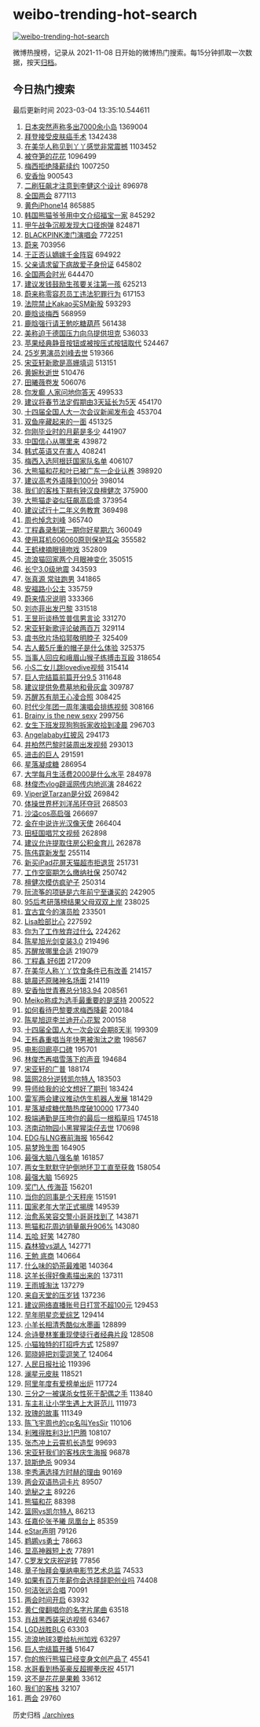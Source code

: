 # weibo-trending-hot-search

[![weibo-trending-hot-search](https://github.com/ameizi/weibo-trending-hot-search/actions/workflows/ci.yml/badge.svg)](https://github.com/ameizi/weibo-trending-hot-search/actions/workflows/ci.yml)

微博热搜榜，记录从 2021-11-08 日开始的微博热门搜索。每15分钟抓取一次数据，按天[归档](./archives)。

## 今日热门搜索

<!-- BEGIN --> 
最后更新时间 2023-03-04 13:35:10.544611 
1. [日本突然声称多出7000余小岛](https://s.weibo.com/weibo?q=%23%E6%97%A5%E6%9C%AC%E7%AA%81%E7%84%B6%E5%A3%B0%E7%A7%B0%E5%A4%9A%E5%87%BA7000%E4%BD%99%E5%B0%8F%E5%B2%9B%23&t=31&band_rank=41&Refer=top) 1369004
1. [拜登接受皮肤癌手术](https://s.weibo.com/weibo?q=%23%E6%8B%9C%E7%99%BB%E6%8E%A5%E5%8F%97%E7%9A%AE%E8%82%A4%E7%99%8C%E6%89%8B%E6%9C%AF%23&t=31&band_rank=32&Refer=top) 1342438
1. [在美华人称见到丫丫感觉非常震撼](https://s.weibo.com/weibo?q=%23%E5%9C%A8%E7%BE%8E%E5%8D%8E%E4%BA%BA%E7%A7%B0%E8%A7%81%E5%88%B0%E4%B8%AB%E4%B8%AB%E6%84%9F%E8%A7%89%E9%9D%9E%E5%B8%B8%E9%9C%87%E6%92%BC%23&t=31&band_rank=7&Refer=top) 1103452
1. [被夺笋的花花](https://s.weibo.com/weibo?q=%E8%A2%AB%E5%A4%BA%E7%AC%8B%E7%9A%84%E8%8A%B1%E8%8A%B1&t=31&band_rank=24&Refer=top) 1096499
1. [梅西拒绝降薪续约](https://s.weibo.com/weibo?q=%23%E6%A2%85%E8%A5%BF%E6%8B%92%E7%BB%9D%E9%99%8D%E8%96%AA%E7%BB%AD%E7%BA%A6%23&t=31&band_rank=2&Refer=top) 1007250
1. [安香怡](https://s.weibo.com/weibo?q=%E5%AE%89%E9%A6%99%E6%80%A1&t=31&band_rank=8&Refer=top) 900543
1. [二刷狂飙才注意到李健这个设计](https://s.weibo.com/weibo?q=%23%E4%BA%8C%E5%88%B7%E7%8B%82%E9%A3%99%E6%89%8D%E6%B3%A8%E6%84%8F%E5%88%B0%E6%9D%8E%E5%81%A5%E8%BF%99%E4%B8%AA%E8%AE%BE%E8%AE%A1%23&t=31&band_rank=1&Refer=top) 896978
1. [全国两会](https://s.weibo.com/weibo?q=%23%E5%85%A8%E5%9B%BD%E4%B8%A4%E4%BC%9A%23&t=31&band_rank=3&Refer=top) 877113
1. [黄色iPhone14](https://s.weibo.com/weibo?q=%23%E9%BB%84%E8%89%B2iPhone14%23&t=31&band_rank=4&Refer=top) 865885
1. [韩国熊猫爷爷用中文介绍福宝一家](https://s.weibo.com/weibo?q=%23%E9%9F%A9%E5%9B%BD%E7%86%8A%E7%8C%AB%E7%88%B7%E7%88%B7%E7%94%A8%E4%B8%AD%E6%96%87%E4%BB%8B%E7%BB%8D%E7%A6%8F%E5%AE%9D%E4%B8%80%E5%AE%B6%23&t=31&band_rank=5&Refer=top) 845292
1. [甲午战争沉舰发现大口径炮弹](https://s.weibo.com/weibo?q=%23%E7%94%B2%E5%8D%88%E6%88%98%E4%BA%89%E6%B2%89%E8%88%B0%E5%8F%91%E7%8E%B0%E5%A4%A7%E5%8F%A3%E5%BE%84%E7%82%AE%E5%BC%B9%23&t=31&band_rank=1&Refer=top) 824871
1. [BLACKPINK澳门演唱会](https://s.weibo.com/weibo?q=%23BLACKPINK%E6%BE%B3%E9%97%A8%E6%BC%94%E5%94%B1%E4%BC%9A%23&t=31&band_rank=4&Refer=top) 772251
1. [蔚来](https://s.weibo.com/weibo?q=%E8%94%9A%E6%9D%A5&t=31&band_rank=6&Refer=top) 703956
1. [于正否认嫡嫁千金阵容](https://s.weibo.com/weibo?q=%23%E4%BA%8E%E6%AD%A3%E5%90%A6%E8%AE%A4%E5%AB%A1%E5%AB%81%E5%8D%83%E9%87%91%E9%98%B5%E5%AE%B9%23&t=31&band_rank=8&Refer=top) 694922
1. [父亲请求留下病故爱子身份证](https://s.weibo.com/weibo?q=%23%E7%88%B6%E4%BA%B2%E8%AF%B7%E6%B1%82%E7%95%99%E4%B8%8B%E7%97%85%E6%95%85%E7%88%B1%E5%AD%90%E8%BA%AB%E4%BB%BD%E8%AF%81%23&t=31&band_rank=7&Refer=top) 645802
1. [全国两会时光](https://s.weibo.com/weibo?q=%23%E5%85%A8%E5%9B%BD%E4%B8%A4%E4%BC%9A%E6%97%B6%E5%85%89%23&t=31&band_rank=3&Refer=top) 644470
1. [建议发钱鼓励生孩要关注第一孩](https://s.weibo.com/weibo?q=%23%E5%BB%BA%E8%AE%AE%E5%8F%91%E9%92%B1%E9%BC%93%E5%8A%B1%E7%94%9F%E5%AD%A9%E8%A6%81%E5%85%B3%E6%B3%A8%E7%AC%AC%E4%B8%80%E5%AD%A9%23&t=31&band_rank=8&Refer=top) 625213
1. [蔚来称零容忍员工违法犯罪行为](https://s.weibo.com/weibo?q=%23%E8%94%9A%E6%9D%A5%E7%A7%B0%E9%9B%B6%E5%AE%B9%E5%BF%8D%E5%91%98%E5%B7%A5%E8%BF%9D%E6%B3%95%E7%8A%AF%E7%BD%AA%E8%A1%8C%E4%B8%BA%23&t=31&band_rank=35&Refer=top) 617153
1. [法院禁止Kakao买SM新股](https://s.weibo.com/weibo?q=%23%E6%B3%95%E9%99%A2%E7%A6%81%E6%AD%A2Kakao%E4%B9%B0SM%E6%96%B0%E8%82%A1%23&t=31&band_rank=5&Refer=top) 593293
1. [鹿晗谈梅西](https://s.weibo.com/weibo?q=%23%E9%B9%BF%E6%99%97%E8%B0%88%E6%A2%85%E8%A5%BF%23&t=31&band_rank=2&Refer=top) 568959
1. [鹿晗强行请王勉吃糖葫芦](https://s.weibo.com/weibo?q=%23%E9%B9%BF%E6%99%97%E5%BC%BA%E8%A1%8C%E8%AF%B7%E7%8E%8B%E5%8B%89%E5%90%83%E7%B3%96%E8%91%AB%E8%8A%A6%23&t=31&band_rank=10&Refer=top) 561438
1. [美称迫于德国压力向乌提供坦克](https://s.weibo.com/weibo?q=%23%E7%BE%8E%E7%A7%B0%E8%BF%AB%E4%BA%8E%E5%BE%B7%E5%9B%BD%E5%8E%8B%E5%8A%9B%E5%90%91%E4%B9%8C%E6%8F%90%E4%BE%9B%E5%9D%A6%E5%85%8B%23&t=31&band_rank=31&Refer=top) 536033
1. [苹果经典静音按钮或被按压式按钮取代](https://s.weibo.com/weibo?q=%23%E8%8B%B9%E6%9E%9C%E7%BB%8F%E5%85%B8%E9%9D%99%E9%9F%B3%E6%8C%89%E9%92%AE%E6%88%96%E8%A2%AB%E6%8C%89%E5%8E%8B%E5%BC%8F%E6%8C%89%E9%92%AE%E5%8F%96%E4%BB%A3%23&t=31&band_rank=14&Refer=top) 524467
1. [25岁男演员刘峰去世](https://s.weibo.com/weibo?q=%2325%E5%B2%81%E7%94%B7%E6%BC%94%E5%91%98%E5%88%98%E5%B3%B0%E5%8E%BB%E4%B8%96%23&t=31&band_rank=11&Refer=top) 519366
1. [宋亚轩新歌是高姗填词](https://s.weibo.com/weibo?q=%23%E5%AE%8B%E4%BA%9A%E8%BD%A9%E6%96%B0%E6%AD%8C%E6%98%AF%E9%AB%98%E5%A7%97%E5%A1%AB%E8%AF%8D%23&t=31&band_rank=7&Refer=top) 513151
1. [黄婉秋逝世](https://s.weibo.com/weibo?q=%23%E9%BB%84%E5%A9%89%E7%A7%8B%E9%80%9D%E4%B8%96%23&t=31&band_rank=4&Refer=top) 510476
1. [田曦薇卷发](https://s.weibo.com/weibo?q=%23%E7%94%B0%E6%9B%A6%E8%96%87%E5%8D%B7%E5%8F%91%23&t=31&band_rank=13&Refer=top) 506076
1. [你发癫 人家问地你答天](https://s.weibo.com/weibo?q=%E4%BD%A0%E5%8F%91%E7%99%AB%20%E4%BA%BA%E5%AE%B6%E9%97%AE%E5%9C%B0%E4%BD%A0%E7%AD%94%E5%A4%A9&t=31&band_rank=45&Refer=top) 499533
1. [建议将春节法定假期由3天延长为5天](https://s.weibo.com/weibo?q=%23%E5%BB%BA%E8%AE%AE%E5%B0%86%E6%98%A5%E8%8A%82%E6%B3%95%E5%AE%9A%E5%81%87%E6%9C%9F%E7%94%B13%E5%A4%A9%E5%BB%B6%E9%95%BF%E4%B8%BA5%E5%A4%A9%23&t=31&band_rank=12&Refer=top) 454170
1. [十四届全国人大一次会议新闻发布会](https://s.weibo.com/weibo?q=%23%E5%8D%81%E5%9B%9B%E5%B1%8A%E5%85%A8%E5%9B%BD%E4%BA%BA%E5%A4%A7%E4%B8%80%E6%AC%A1%E4%BC%9A%E8%AE%AE%E6%96%B0%E9%97%BB%E5%8F%91%E5%B8%83%E4%BC%9A%23&t=31&band_rank=20&Refer=top) 453704
1. [双鱼座藏起来的一面](https://s.weibo.com/weibo?q=%E5%8F%8C%E9%B1%BC%E5%BA%A7%E8%97%8F%E8%B5%B7%E6%9D%A5%E7%9A%84%E4%B8%80%E9%9D%A2&t=31&band_rank=9&Refer=top) 451325
1. [你刚毕业时的月薪是多少](https://s.weibo.com/weibo?q=%23%E4%BD%A0%E5%88%9A%E6%AF%95%E4%B8%9A%E6%97%B6%E7%9A%84%E6%9C%88%E8%96%AA%E6%98%AF%E5%A4%9A%E5%B0%91%23&t=31&band_rank=4&Refer=top) 441907
1. [中国信心从哪里来](https://s.weibo.com/weibo?q=%23%E4%B8%AD%E5%9B%BD%E4%BF%A1%E5%BF%83%E4%BB%8E%E5%93%AA%E9%87%8C%E6%9D%A5%23&t=31&band_rank=3&Refer=top) 439872
1. [韩式英语又在害人](https://s.weibo.com/weibo?q=%23%E9%9F%A9%E5%BC%8F%E8%8B%B1%E8%AF%AD%E5%8F%88%E5%9C%A8%E5%AE%B3%E4%BA%BA%23&t=31&band_rank=5&Refer=top) 408241
1. [梅西入选阿根廷国家队名单](https://s.weibo.com/weibo?q=%23%E6%A2%85%E8%A5%BF%E5%85%A5%E9%80%89%E9%98%BF%E6%A0%B9%E5%BB%B7%E5%9B%BD%E5%AE%B6%E9%98%9F%E5%90%8D%E5%8D%95%23&t=31&band_rank=6&Refer=top) 406107
1. [大熊猫和花和叶已被广东一企业认养](https://s.weibo.com/weibo?q=%23%E5%A4%A7%E7%86%8A%E7%8C%AB%E5%92%8C%E8%8A%B1%E5%92%8C%E5%8F%B6%E5%B7%B2%E8%A2%AB%E5%B9%BF%E4%B8%9C%E4%B8%80%E4%BC%81%E4%B8%9A%E8%AE%A4%E5%85%BB%23&t=31&band_rank=7&Refer=top) 398920
1. [建议高考外语降到100分](https://s.weibo.com/weibo?q=%23%E5%BB%BA%E8%AE%AE%E9%AB%98%E8%80%83%E5%A4%96%E8%AF%AD%E9%99%8D%E5%88%B0100%E5%88%86%23&t=31&band_rank=33&Refer=top) 398014
1. [我们的客栈下期有钟汉良檀健次](https://s.weibo.com/weibo?q=%23%E6%88%91%E4%BB%AC%E7%9A%84%E5%AE%A2%E6%A0%88%E4%B8%8B%E6%9C%9F%E6%9C%89%E9%92%9F%E6%B1%89%E8%89%AF%E6%AA%80%E5%81%A5%E6%AC%A1%23&t=31&band_rank=8&Refer=top) 375900
1. [大熊猫走姿似狂飙高启盛](https://s.weibo.com/weibo?q=%23%E5%A4%A7%E7%86%8A%E7%8C%AB%E8%B5%B0%E5%A7%BF%E4%BC%BC%E7%8B%82%E9%A3%99%E9%AB%98%E5%90%AF%E7%9B%9B%23&t=31&band_rank=33&Refer=top) 373954
1. [建议试行十二年义务教育](https://s.weibo.com/weibo?q=%23%E5%BB%BA%E8%AE%AE%E8%AF%95%E8%A1%8C%E5%8D%81%E4%BA%8C%E5%B9%B4%E4%B9%89%E5%8A%A1%E6%95%99%E8%82%B2%23&t=31&band_rank=18&Refer=top) 369498
1. [周也悼念刘峰](https://s.weibo.com/weibo?q=%23%E5%91%A8%E4%B9%9F%E6%82%BC%E5%BF%B5%E5%88%98%E5%B3%B0%23&t=31&band_rank=32&Refer=top) 365740
1. [丁程鑫录制第一期你好星期六](https://s.weibo.com/weibo?q=%23%E4%B8%81%E7%A8%8B%E9%91%AB%E5%BD%95%E5%88%B6%E7%AC%AC%E4%B8%80%E6%9C%9F%E4%BD%A0%E5%A5%BD%E6%98%9F%E6%9C%9F%E5%85%AD%23&t=31&band_rank=15&Refer=top) 360049
1. [使用耳机606060原则保护耳朵](https://s.weibo.com/weibo?q=%23%E4%BD%BF%E7%94%A8%E8%80%B3%E6%9C%BA606060%E5%8E%9F%E5%88%99%E4%BF%9D%E6%8A%A4%E8%80%B3%E6%9C%B5%23&t=31&band_rank=9&Refer=top) 355582
1. [王鹤棣摘眼镜吻戏](https://s.weibo.com/weibo?q=%23%E7%8E%8B%E9%B9%A4%E6%A3%A3%E6%91%98%E7%9C%BC%E9%95%9C%E5%90%BB%E6%88%8F%23&t=31&band_rank=19&Refer=top) 352809
1. [流浪猫回家两个月眼神变化](https://s.weibo.com/weibo?q=%23%E6%B5%81%E6%B5%AA%E7%8C%AB%E5%9B%9E%E5%AE%B6%E4%B8%A4%E4%B8%AA%E6%9C%88%E7%9C%BC%E7%A5%9E%E5%8F%98%E5%8C%96%23&t=31&band_rank=47&Refer=top) 350515
1. [长宁3.0级地震](https://s.weibo.com/weibo?q=%E9%95%BF%E5%AE%813.0%E7%BA%A7%E5%9C%B0%E9%9C%87&t=31&band_rank=6&Refer=top) 343593
1. [张真源 常驻跑男](https://s.weibo.com/weibo?q=%E5%BC%A0%E7%9C%9F%E6%BA%90%20%E5%B8%B8%E9%A9%BB%E8%B7%91%E7%94%B7&t=31&band_rank=7&Refer=top) 341865
1. [安福路小公主](https://s.weibo.com/weibo?q=%E5%AE%89%E7%A6%8F%E8%B7%AF%E5%B0%8F%E5%85%AC%E4%B8%BB&t=31&band_rank=34&Refer=top) 335759
1. [蔚来情况说明](https://s.weibo.com/weibo?q=%E8%94%9A%E6%9D%A5%E6%83%85%E5%86%B5%E8%AF%B4%E6%98%8E&t=31&band_rank=25&Refer=top) 333366
1. [刘亦菲出发巴黎](https://s.weibo.com/weibo?q=%23%E5%88%98%E4%BA%A6%E8%8F%B2%E5%87%BA%E5%8F%91%E5%B7%B4%E9%BB%8E%23&t=31&band_rank=21&Refer=top) 331518
1. [王昱珩谈杨笠普信男言论](https://s.weibo.com/weibo?q=%23%E7%8E%8B%E6%98%B1%E7%8F%A9%E8%B0%88%E6%9D%A8%E7%AC%A0%E6%99%AE%E4%BF%A1%E7%94%B7%E8%A8%80%E8%AE%BA%23&t=31&band_rank=21&Refer=top) 331270
1. [宋亚轩新歌评论破两百万](https://s.weibo.com/weibo?q=%23%E5%AE%8B%E4%BA%9A%E8%BD%A9%E6%96%B0%E6%AD%8C%E8%AF%84%E8%AE%BA%E7%A0%B4%E4%B8%A4%E7%99%BE%E4%B8%87%23&t=31&band_rank=17&Refer=top) 329114
1. [虞书欣片场掐郭敬明脖子](https://s.weibo.com/weibo?q=%23%E8%99%9E%E4%B9%A6%E6%AC%A3%E7%89%87%E5%9C%BA%E6%8E%90%E9%83%AD%E6%95%AC%E6%98%8E%E8%84%96%E5%AD%90%23&t=31&band_rank=23&Refer=top) 325409
1. [古人戴5斤重的帽子是什么体验](https://s.weibo.com/weibo?q=%23%E5%8F%A4%E4%BA%BA%E6%88%B45%E6%96%A4%E9%87%8D%E7%9A%84%E5%B8%BD%E5%AD%90%E6%98%AF%E4%BB%80%E4%B9%88%E4%BD%93%E9%AA%8C%23&t=31&band_rank=22&Refer=top) 325375
1. [当事人回应和峨眉山猴子练搏击互殴](https://s.weibo.com/weibo?q=%23%E5%BD%93%E4%BA%8B%E4%BA%BA%E5%9B%9E%E5%BA%94%E5%92%8C%E5%B3%A8%E7%9C%89%E5%B1%B1%E7%8C%B4%E5%AD%90%E7%BB%83%E6%90%8F%E5%87%BB%E4%BA%92%E6%AE%B4%23&t=31&band_rank=43&Refer=top) 318654
1. [小S二女儿跳lovedive视频](https://s.weibo.com/weibo?q=%23%E5%B0%8FS%E4%BA%8C%E5%A5%B3%E5%84%BF%E8%B7%B3lovedive%E8%A7%86%E9%A2%91%23&t=31&band_rank=31&Refer=top) 315414
1. [巨人完结篇前篇开分9.5](https://s.weibo.com/weibo?q=%23%E5%B7%A8%E4%BA%BA%E5%AE%8C%E7%BB%93%E7%AF%87%E5%89%8D%E7%AF%87%E5%BC%80%E5%88%869.5%23&t=31&band_rank=27&Refer=top) 311648
1. [建议提供免费墓地和骨灰盒](https://s.weibo.com/weibo?q=%23%E5%BB%BA%E8%AE%AE%E6%8F%90%E4%BE%9B%E5%85%8D%E8%B4%B9%E5%A2%93%E5%9C%B0%E5%92%8C%E9%AA%A8%E7%81%B0%E7%9B%92%23&t=31&band_rank=10&Refer=top) 309787
1. [苏醒苏有朋王心凌合照](https://s.weibo.com/weibo?q=%23%E8%8B%8F%E9%86%92%E8%8B%8F%E6%9C%89%E6%9C%8B%E7%8E%8B%E5%BF%83%E5%87%8C%E5%90%88%E7%85%A7%23&t=31&band_rank=11&Refer=top) 308425
1. [时代少年团一周年演唱会排练视频](https://s.weibo.com/weibo?q=%23%E6%97%B6%E4%BB%A3%E5%B0%91%E5%B9%B4%E5%9B%A2%E4%B8%80%E5%91%A8%E5%B9%B4%E6%BC%94%E5%94%B1%E4%BC%9A%E6%8E%92%E7%BB%83%E8%A7%86%E9%A2%91%23&t=31&band_rank=20&Refer=top) 308166
1. [Brainy is the new sexy](https://s.weibo.com/weibo?q=Brainy%20is%20the%20new%20sexy&t=31&band_rank=16&Refer=top) 299756
1. [女生下班发现狗狗拆家收拾到凌晨](https://s.weibo.com/weibo?q=%23%E5%A5%B3%E7%94%9F%E4%B8%8B%E7%8F%AD%E5%8F%91%E7%8E%B0%E7%8B%97%E7%8B%97%E6%8B%86%E5%AE%B6%E6%94%B6%E6%8B%BE%E5%88%B0%E5%87%8C%E6%99%A8%23&t=31&band_rank=23&Refer=top) 296703
1. [Angelababy红披风](https://s.weibo.com/weibo?q=%23Angelababy%E7%BA%A2%E6%8A%AB%E9%A3%8E%23&t=31&band_rank=24&Refer=top) 294173
1. [井柏然巴黎时装周出发视频](https://s.weibo.com/weibo?q=%23%E4%BA%95%E6%9F%8F%E7%84%B6%E5%B7%B4%E9%BB%8E%E6%97%B6%E8%A3%85%E5%91%A8%E5%87%BA%E5%8F%91%E8%A7%86%E9%A2%91%23&t=31&band_rank=23&Refer=top) 293013
1. [进击的巨人](https://s.weibo.com/weibo?q=%E8%BF%9B%E5%87%BB%E7%9A%84%E5%B7%A8%E4%BA%BA&t=31&band_rank=24&Refer=top) 291591
1. [星落凝成糖](https://s.weibo.com/weibo?q=%E6%98%9F%E8%90%BD%E5%87%9D%E6%88%90%E7%B3%96&t=31&band_rank=16&Refer=top) 286954
1. [大学每月生活费2000是什么水平](https://s.weibo.com/weibo?q=%23%E5%A4%A7%E5%AD%A6%E6%AF%8F%E6%9C%88%E7%94%9F%E6%B4%BB%E8%B4%B92000%E6%98%AF%E4%BB%80%E4%B9%88%E6%B0%B4%E5%B9%B3%23&t=31&band_rank=14&Refer=top) 284978
1. [林俊杰vlog辟谣网传内地巡演](https://s.weibo.com/weibo?q=%23%E6%9E%97%E4%BF%8A%E6%9D%B0vlog%E8%BE%9F%E8%B0%A3%E7%BD%91%E4%BC%A0%E5%86%85%E5%9C%B0%E5%B7%A1%E6%BC%94%23&t=31&band_rank=13&Refer=top) 284622
1. [Viper说Tarzan是分奴](https://s.weibo.com/weibo?q=%23Viper%E8%AF%B4Tarzan%E6%98%AF%E5%88%86%E5%A5%B4%23&t=31&band_rank=31&Refer=top) 269842
1. [体操世界杯刘洋吊环夺冠](https://s.weibo.com/weibo?q=%23%E4%BD%93%E6%93%8D%E4%B8%96%E7%95%8C%E6%9D%AF%E5%88%98%E6%B4%8B%E5%90%8A%E7%8E%AF%E5%A4%BA%E5%86%A0%23&t=31&band_rank=15&Refer=top) 268503
1. [沙溢cos高启强](https://s.weibo.com/weibo?q=%23%E6%B2%99%E6%BA%A2cos%E9%AB%98%E5%90%AF%E5%BC%BA%23&t=31&band_rank=13&Refer=top) 266697
1. [金在中说许光汉像天使](https://s.weibo.com/weibo?q=%23%E9%87%91%E5%9C%A8%E4%B8%AD%E8%AF%B4%E8%AE%B8%E5%85%89%E6%B1%89%E5%83%8F%E5%A4%A9%E4%BD%BF%23&t=31&band_rank=45&Refer=top) 266404
1. [田柾国唱咒文视频](https://s.weibo.com/weibo?q=%23%E7%94%B0%E6%9F%BE%E5%9B%BD%E5%94%B1%E5%92%92%E6%96%87%E8%A7%86%E9%A2%91%23&t=31&band_rank=24&Refer=top) 262898
1. [建议允许提取住房公积金育儿](https://s.weibo.com/weibo?q=%23%E5%BB%BA%E8%AE%AE%E5%85%81%E8%AE%B8%E6%8F%90%E5%8F%96%E4%BD%8F%E6%88%BF%E5%85%AC%E7%A7%AF%E9%87%91%E8%82%B2%E5%84%BF%23&t=31&band_rank=49&Refer=top) 262878
1. [陈伟霆新发型](https://s.weibo.com/weibo?q=%23%E9%99%88%E4%BC%9F%E9%9C%86%E6%96%B0%E5%8F%91%E5%9E%8B%23&t=31&band_rank=28&Refer=top) 255114
1. [新买iPad花屏天猫超市拒退货](https://s.weibo.com/weibo?q=%23%E6%96%B0%E4%B9%B0iPad%E8%8A%B1%E5%B1%8F%E5%A4%A9%E7%8C%AB%E8%B6%85%E5%B8%82%E6%8B%92%E9%80%80%E8%B4%A7%23&t=31&band_rank=33&Refer=top) 251731
1. [工作空窗期怎么缴纳社保](https://s.weibo.com/weibo?q=%23%E5%B7%A5%E4%BD%9C%E7%A9%BA%E7%AA%97%E6%9C%9F%E6%80%8E%E4%B9%88%E7%BC%B4%E7%BA%B3%E7%A4%BE%E4%BF%9D%23&t=31&band_rank=38&Refer=top) 250742
1. [檀健次模仿疯驴子](https://s.weibo.com/weibo?q=%23%E6%AA%80%E5%81%A5%E6%AC%A1%E6%A8%A1%E4%BB%BF%E7%96%AF%E9%A9%B4%E5%AD%90%23&t=31&band_rank=28&Refer=top) 250314
1. [阮流筝的项链是六年前宁至谦买的](https://s.weibo.com/weibo?q=%23%E9%98%AE%E6%B5%81%E7%AD%9D%E7%9A%84%E9%A1%B9%E9%93%BE%E6%98%AF%E5%85%AD%E5%B9%B4%E5%89%8D%E5%AE%81%E8%87%B3%E8%B0%A6%E4%B9%B0%E7%9A%84%23&t=31&band_rank=43&Refer=top) 242905
1. [95后考研落榜结果父母双双上岸](https://s.weibo.com/weibo?q=%2395%E5%90%8E%E8%80%83%E7%A0%94%E8%90%BD%E6%A6%9C%E7%BB%93%E6%9E%9C%E7%88%B6%E6%AF%8D%E5%8F%8C%E5%8F%8C%E4%B8%8A%E5%B2%B8%23&t=31&band_rank=15&Refer=top) 238025
1. [宜古宜今的演员脸](https://s.weibo.com/weibo?q=%23%E5%AE%9C%E5%8F%A4%E5%AE%9C%E4%BB%8A%E7%9A%84%E6%BC%94%E5%91%98%E8%84%B8%23&t=31&band_rank=14&Refer=top) 233501
1. [Lisa脸部比心](https://s.weibo.com/weibo?q=%23Lisa%E8%84%B8%E9%83%A8%E6%AF%94%E5%BF%83%23&t=31&band_rank=16&Refer=top) 227592
1. [你为了工作放弃过什么](https://s.weibo.com/weibo?q=%23%E4%BD%A0%E4%B8%BA%E4%BA%86%E5%B7%A5%E4%BD%9C%E6%94%BE%E5%BC%83%E8%BF%87%E4%BB%80%E4%B9%88%23&t=31&band_rank=20&Refer=top) 224262
1. [陈星旭光剑变装3.0](https://s.weibo.com/weibo?q=%23%E9%99%88%E6%98%9F%E6%97%AD%E5%85%89%E5%89%91%E5%8F%98%E8%A3%853.0%23&t=31&band_rank=28&Refer=top) 219496
1. [苏醒放哪里合适](https://s.weibo.com/weibo?q=%23%E8%8B%8F%E9%86%92%E6%94%BE%E5%93%AA%E9%87%8C%E5%90%88%E9%80%82%23&t=31&band_rank=23&Refer=top) 219079
1. [丁程鑫 好6团](https://s.weibo.com/weibo?q=%E4%B8%81%E7%A8%8B%E9%91%AB%20%E5%A5%BD6%E5%9B%A2&t=31&band_rank=23&Refer=top) 217209
1. [在美华人称丫丫饮食条件已有改善](https://s.weibo.com/weibo?q=%23%E5%9C%A8%E7%BE%8E%E5%8D%8E%E4%BA%BA%E7%A7%B0%E4%B8%AB%E4%B8%AB%E9%A5%AE%E9%A3%9F%E6%9D%A1%E4%BB%B6%E5%B7%B2%E6%9C%89%E6%94%B9%E5%96%84%23&t=31&band_rank=17&Refer=top) 214157
1. [姚晨还原赌神名场面](https://s.weibo.com/weibo?q=%23%E5%A7%9A%E6%99%A8%E8%BF%98%E5%8E%9F%E8%B5%8C%E7%A5%9E%E5%90%8D%E5%9C%BA%E9%9D%A2%23&t=31&band_rank=28&Refer=top) 214119
1. [安香怡世青赛总分183.94](https://s.weibo.com/weibo?q=%23%E5%AE%89%E9%A6%99%E6%80%A1%E4%B8%96%E9%9D%92%E8%B5%9B%E6%80%BB%E5%88%86183.94%23&t=31&band_rank=36&Refer=top) 208561
1. [Meiko称成为选手最重要的是坚持](https://s.weibo.com/weibo?q=%23Meiko%E7%A7%B0%E6%88%90%E4%B8%BA%E9%80%89%E6%89%8B%E6%9C%80%E9%87%8D%E8%A6%81%E7%9A%84%E6%98%AF%E5%9D%9A%E6%8C%81%23&t=31&band_rank=34&Refer=top) 200522
1. [如何看待巴黎要求梅西降薪](https://s.weibo.com/weibo?q=%23%E5%A6%82%E4%BD%95%E7%9C%8B%E5%BE%85%E5%B7%B4%E9%BB%8E%E8%A6%81%E6%B1%82%E6%A2%85%E8%A5%BF%E9%99%8D%E8%96%AA%23&t=31&band_rank=40&Refer=top) 200184
1. [陈星旭逗李兰迪开心花絮](https://s.weibo.com/weibo?q=%23%E9%99%88%E6%98%9F%E6%97%AD%E9%80%97%E6%9D%8E%E5%85%B0%E8%BF%AA%E5%BC%80%E5%BF%83%E8%8A%B1%E7%B5%AE%23&t=31&band_rank=35&Refer=top) 200158
1. [十四届全国人大一次会议会期8天半](https://s.weibo.com/weibo?q=%23%E5%8D%81%E5%9B%9B%E5%B1%8A%E5%85%A8%E5%9B%BD%E4%BA%BA%E5%A4%A7%E4%B8%80%E6%AC%A1%E4%BC%9A%E8%AE%AE%E4%BC%9A%E6%9C%9F8%E5%A4%A9%E5%8D%8A%23&t=31&band_rank=36&Refer=top) 199309
1. [王栎鑫重唱当年快男被淘汰之歌](https://s.weibo.com/weibo?q=%23%E7%8E%8B%E6%A0%8E%E9%91%AB%E9%87%8D%E5%94%B1%E5%BD%93%E5%B9%B4%E5%BF%AB%E7%94%B7%E8%A2%AB%E6%B7%98%E6%B1%B0%E4%B9%8B%E6%AD%8C%23&t=31&band_rank=18&Refer=top) 198567
1. [电影回廊亭口碑](https://s.weibo.com/weibo?q=%23%E7%94%B5%E5%BD%B1%E5%9B%9E%E5%BB%8A%E4%BA%AD%E5%8F%A3%E7%A2%91%23&t=31&band_rank=26&Refer=top) 195701
1. [林俊杰再唱雪落下的声音](https://s.weibo.com/weibo?q=%23%E6%9E%97%E4%BF%8A%E6%9D%B0%E5%86%8D%E5%94%B1%E9%9B%AA%E8%90%BD%E4%B8%8B%E7%9A%84%E5%A3%B0%E9%9F%B3%23&t=31&band_rank=19&Refer=top) 194684
1. [宋亚轩的广普](https://s.weibo.com/weibo?q=%23%E5%AE%8B%E4%BA%9A%E8%BD%A9%E7%9A%84%E5%B9%BF%E6%99%AE%23&t=31&band_rank=16&Refer=top) 188174
1. [篮网28分逆转凯尔特人](https://s.weibo.com/weibo?q=%23%E7%AF%AE%E7%BD%9128%E5%88%86%E9%80%86%E8%BD%AC%E5%87%AF%E5%B0%94%E7%89%B9%E4%BA%BA%23&t=31&band_rank=42&Refer=top) 183503
1. [导师给我的论文想好了期刊](https://s.weibo.com/weibo?q=%23%E5%AF%BC%E5%B8%88%E7%BB%99%E6%88%91%E7%9A%84%E8%AE%BA%E6%96%87%E6%83%B3%E5%A5%BD%E4%BA%86%E6%9C%9F%E5%88%8A%23&t=31&band_rank=21&Refer=top) 183424
1. [雷军两会建议推动仿生机器人发展](https://s.weibo.com/weibo?q=%23%E9%9B%B7%E5%86%9B%E4%B8%A4%E4%BC%9A%E5%BB%BA%E8%AE%AE%E6%8E%A8%E5%8A%A8%E4%BB%BF%E7%94%9F%E6%9C%BA%E5%99%A8%E4%BA%BA%E5%8F%91%E5%B1%95%23&t=31&band_rank=37&Refer=top) 181429
1. [星落凝成糖优酷热度破10000](https://s.weibo.com/weibo?q=%23%E6%98%9F%E8%90%BD%E5%87%9D%E6%88%90%E7%B3%96%E4%BC%98%E9%85%B7%E7%83%AD%E5%BA%A6%E7%A0%B410000%23&t=31&band_rank=26&Refer=top) 177340
1. [极端通勤是压垮你的最后一根稻草吗](https://s.weibo.com/weibo?q=%23%E6%9E%81%E7%AB%AF%E9%80%9A%E5%8B%A4%E6%98%AF%E5%8E%8B%E5%9E%AE%E4%BD%A0%E7%9A%84%E6%9C%80%E5%90%8E%E4%B8%80%E6%A0%B9%E7%A8%BB%E8%8D%89%E5%90%97%23&t=31&band_rank=27&Refer=top) 174518
1. [济南动物园小黑猩猩柒仔去世](https://s.weibo.com/weibo?q=%23%E6%B5%8E%E5%8D%97%E5%8A%A8%E7%89%A9%E5%9B%AD%E5%B0%8F%E9%BB%91%E7%8C%A9%E7%8C%A9%E6%9F%92%E4%BB%94%E5%8E%BB%E4%B8%96%23&t=31&band_rank=33&Refer=top) 170698
1. [EDG与LNG赛前海报](https://s.weibo.com/weibo?q=%23EDG%E4%B8%8ELNG%E8%B5%9B%E5%89%8D%E6%B5%B7%E6%8A%A5%23&t=31&band_rank=22&Refer=top) 165642
1. [易梦玲生图](https://s.weibo.com/weibo?q=%23%E6%98%93%E6%A2%A6%E7%8E%B2%E7%94%9F%E5%9B%BE%23&t=31&band_rank=33&Refer=top) 164905
1. [最强大脑八强名单](https://s.weibo.com/weibo?q=%23%E6%9C%80%E5%BC%BA%E5%A4%A7%E8%84%91%E5%85%AB%E5%BC%BA%E5%90%8D%E5%8D%95%23&t=31&band_rank=30&Refer=top) 161857
1. [两女生默默守护倒地环卫工直至获救](https://s.weibo.com/weibo?q=%23%E4%B8%A4%E5%A5%B3%E7%94%9F%E9%BB%98%E9%BB%98%E5%AE%88%E6%8A%A4%E5%80%92%E5%9C%B0%E7%8E%AF%E5%8D%AB%E5%B7%A5%E7%9B%B4%E8%87%B3%E8%8E%B7%E6%95%91%23&t=31&band_rank=37&Refer=top) 158054
1. [最强大脑](https://s.weibo.com/weibo?q=%E6%9C%80%E5%BC%BA%E5%A4%A7%E8%84%91&t=31&band_rank=23&Refer=top) 156925
1. [奖门人 传海苔](https://s.weibo.com/weibo?q=%E5%A5%96%E9%97%A8%E4%BA%BA%20%E4%BC%A0%E6%B5%B7%E8%8B%94&t=31&band_rank=29&Refer=top) 156201
1. [当你的同事是个天秤座](https://s.weibo.com/weibo?q=%23%E5%BD%93%E4%BD%A0%E7%9A%84%E5%90%8C%E4%BA%8B%E6%98%AF%E4%B8%AA%E5%A4%A9%E7%A7%A4%E5%BA%A7%23&t=31&band_rank=24&Refer=top) 151591
1. [国家老年大学正式揭牌](https://s.weibo.com/weibo?q=%23%E5%9B%BD%E5%AE%B6%E8%80%81%E5%B9%B4%E5%A4%A7%E5%AD%A6%E6%AD%A3%E5%BC%8F%E6%8F%AD%E7%89%8C%23&t=31&band_rank=30&Refer=top) 149539
1. [治愈系笑容交警小哥哥找到了](https://s.weibo.com/weibo?q=%23%E6%B2%BB%E6%84%88%E7%B3%BB%E7%AC%91%E5%AE%B9%E4%BA%A4%E8%AD%A6%E5%B0%8F%E5%93%A5%E5%93%A5%E6%89%BE%E5%88%B0%E4%BA%86%23&t=31&band_rank=32&Refer=top) 143871
1. [熊猫和花周边销量飙升906%](https://s.weibo.com/weibo?q=%23%E7%86%8A%E7%8C%AB%E5%92%8C%E8%8A%B1%E5%91%A8%E8%BE%B9%E9%94%80%E9%87%8F%E9%A3%99%E5%8D%87906%25%23&t=31&band_rank=25&Refer=top) 143080
1. [五哈 好笑](https://s.weibo.com/weibo?q=%E4%BA%94%E5%93%88%20%E5%A5%BD%E7%AC%91&t=31&band_rank=20&Refer=top) 142780
1. [森林狼vs湖人](https://s.weibo.com/weibo?q=%23%E6%A3%AE%E6%9E%97%E7%8B%BCvs%E6%B9%96%E4%BA%BA%23&t=31&band_rank=46&Refer=top) 142771
1. [王勉 底商](https://s.weibo.com/weibo?q=%E7%8E%8B%E5%8B%89%20%E5%BA%95%E5%95%86&t=31&band_rank=47&Refer=top) 140664
1. [什么味的奶茶最难喝](https://s.weibo.com/weibo?q=%23%E4%BB%80%E4%B9%88%E5%91%B3%E7%9A%84%E5%A5%B6%E8%8C%B6%E6%9C%80%E9%9A%BE%E5%96%9D%23&t=31&band_rank=31&Refer=top) 140364
1. [这羊长得好像素描出来的](https://s.weibo.com/weibo?q=%23%E8%BF%99%E7%BE%8A%E9%95%BF%E5%BE%97%E5%A5%BD%E5%83%8F%E7%B4%A0%E6%8F%8F%E5%87%BA%E6%9D%A5%E7%9A%84%23&t=31&band_rank=43&Refer=top) 137311
1. [王雨城淘汰](https://s.weibo.com/weibo?q=%23%E7%8E%8B%E9%9B%A8%E5%9F%8E%E6%B7%98%E6%B1%B0%23&t=31&band_rank=34&Refer=top) 137279
1. [来自天堂的压岁钱](https://s.weibo.com/weibo?q=%23%E6%9D%A5%E8%87%AA%E5%A4%A9%E5%A0%82%E7%9A%84%E5%8E%8B%E5%B2%81%E9%92%B1%23&t=31&band_rank=40&Refer=top) 137236
1. [建议网络直播账号日打赏不超100元](https://s.weibo.com/weibo?q=%23%E5%BB%BA%E8%AE%AE%E7%BD%91%E7%BB%9C%E7%9B%B4%E6%92%AD%E8%B4%A6%E5%8F%B7%E6%97%A5%E6%89%93%E8%B5%8F%E4%B8%8D%E8%B6%85100%E5%85%83%23&t=31&band_rank=26&Refer=top) 129453
1. [早年明星恋爱综艺](https://s.weibo.com/weibo?q=%23%E6%97%A9%E5%B9%B4%E6%98%8E%E6%98%9F%E6%81%8B%E7%88%B1%E7%BB%BC%E8%89%BA%23&t=31&band_rank=27&Refer=top) 129414
1. [小羊长相清秀酷似水墨画](https://s.weibo.com/weibo?q=%23%E5%B0%8F%E7%BE%8A%E9%95%BF%E7%9B%B8%E6%B8%85%E7%A7%80%E9%85%B7%E4%BC%BC%E6%B0%B4%E5%A2%A8%E7%94%BB%23&t=31&band_rank=48&Refer=top) 128899
1. [佘诗曼林峯重现使徒行者经典片段](https://s.weibo.com/weibo?q=%23%E4%BD%98%E8%AF%97%E6%9B%BC%E6%9E%97%E5%B3%AF%E9%87%8D%E7%8E%B0%E4%BD%BF%E5%BE%92%E8%A1%8C%E8%80%85%E7%BB%8F%E5%85%B8%E7%89%87%E6%AE%B5%23&t=31&band_rank=28&Refer=top) 128508
1. [小猫独特的打招呼方式](https://s.weibo.com/weibo?q=%23%E5%B0%8F%E7%8C%AB%E7%8B%AC%E7%89%B9%E7%9A%84%E6%89%93%E6%8B%9B%E5%91%BC%E6%96%B9%E5%BC%8F%23&t=31&band_rank=29&Refer=top) 125897
1. [郭晓婷把刘雯逗笑了](https://s.weibo.com/weibo?q=%23%E9%83%AD%E6%99%93%E5%A9%B7%E6%8A%8A%E5%88%98%E9%9B%AF%E9%80%97%E7%AC%91%E4%BA%86%23&t=31&band_rank=30&Refer=top) 124064
1. [人民日报社论](https://s.weibo.com/weibo?q=%23%E4%BA%BA%E6%B0%91%E6%97%A5%E6%8A%A5%E7%A4%BE%E8%AE%BA%23&t=31&band_rank=44&Refer=top) 119396
1. [澜星元皮肤](https://s.weibo.com/weibo?q=%23%E6%BE%9C%E6%98%9F%E5%85%83%E7%9A%AE%E8%82%A4%23&t=31&band_rank=40&Refer=top) 118521
1. [阿里年度有爱榜单出炉](https://s.weibo.com/weibo?q=%23%E9%98%BF%E9%87%8C%E5%B9%B4%E5%BA%A6%E6%9C%89%E7%88%B1%E6%A6%9C%E5%8D%95%E5%87%BA%E7%82%89%23&t=31&band_rank=40&Refer=top) 117724
1. [三分之一被谋杀女性死于配偶之手](https://s.weibo.com/weibo?q=%23%E4%B8%89%E5%88%86%E4%B9%8B%E4%B8%80%E8%A2%AB%E8%B0%8B%E6%9D%80%E5%A5%B3%E6%80%A7%E6%AD%BB%E4%BA%8E%E9%85%8D%E5%81%B6%E4%B9%8B%E6%89%8B%23&t=31&band_rank=46&Refer=top) 113840
1. [车主礼让小学生遇上大哥范儿](https://s.weibo.com/weibo?q=%23%E8%BD%A6%E4%B8%BB%E7%A4%BC%E8%AE%A9%E5%B0%8F%E5%AD%A6%E7%94%9F%E9%81%87%E4%B8%8A%E5%A4%A7%E5%93%A5%E8%8C%83%E5%84%BF%23&t=31&band_rank=43&Refer=top) 111973
1. [玫瑰的故事](https://s.weibo.com/weibo?q=%E7%8E%AB%E7%91%B0%E7%9A%84%E6%95%85%E4%BA%8B&t=31&band_rank=32&Refer=top) 111349
1. [陈飞宇周也的cp名叫YesSir](https://s.weibo.com/weibo?q=%23%E9%99%88%E9%A3%9E%E5%AE%87%E5%91%A8%E4%B9%9F%E7%9A%84cp%E5%90%8D%E5%8F%ABYesSir%23&t=31&band_rank=33&Refer=top) 110106
1. [利雅得胜利3比1巴腾](https://s.weibo.com/weibo?q=%23%E5%88%A9%E9%9B%85%E5%BE%97%E8%83%9C%E5%88%A93%E6%AF%941%E5%B7%B4%E8%85%BE%23&t=31&band_rank=43&Refer=top) 108107
1. [张杰冲上云霄机长造型](https://s.weibo.com/weibo?q=%23%E5%BC%A0%E6%9D%B0%E5%86%B2%E4%B8%8A%E4%BA%91%E9%9C%84%E6%9C%BA%E9%95%BF%E9%80%A0%E5%9E%8B%23&t=31&band_rank=34&Refer=top) 99693
1. [宋亚轩我们的客栈庆生海报](https://s.weibo.com/weibo?q=%23%E5%AE%8B%E4%BA%9A%E8%BD%A9%E6%88%91%E4%BB%AC%E7%9A%84%E5%AE%A2%E6%A0%88%E5%BA%86%E7%94%9F%E6%B5%B7%E6%8A%A5%23&t=31&band_rank=39&Refer=top) 96878
1. [琼斯绝杀](https://s.weibo.com/weibo?q=%23%E7%90%BC%E6%96%AF%E7%BB%9D%E6%9D%80%23&t=31&band_rank=35&Refer=top) 90934
1. [李秀满选择方时赫的理由](https://s.weibo.com/weibo?q=%23%E6%9D%8E%E7%A7%80%E6%BB%A1%E9%80%89%E6%8B%A9%E6%96%B9%E6%97%B6%E8%B5%AB%E7%9A%84%E7%90%86%E7%94%B1%23&t=31&band_rank=36&Refer=top) 90169
1. [两会双语热词卡片](https://s.weibo.com/weibo?q=%23%E4%B8%A4%E4%BC%9A%E5%8F%8C%E8%AF%AD%E7%83%AD%E8%AF%8D%E5%8D%A1%E7%89%87%23&t=31&band_rank=42&Refer=top) 89507
1. [诡秘之主](https://s.weibo.com/weibo?q=%23%E8%AF%A1%E7%A7%98%E4%B9%8B%E4%B8%BB%23&t=31&band_rank=37&Refer=top) 89226
1. [熊猫和花](https://s.weibo.com/weibo?q=%23%E7%86%8A%E7%8C%AB%E5%92%8C%E8%8A%B1%23&t=31&band_rank=39&Refer=top) 88398
1. [篮网vs凯尔特人](https://s.weibo.com/weibo?q=%23%E7%AF%AE%E7%BD%91vs%E5%87%AF%E5%B0%94%E7%89%B9%E4%BA%BA%23&t=31&band_rank=46&Refer=top) 86213
1. [任嘉伦张予曦 凤凰台上](https://s.weibo.com/weibo?q=%E4%BB%BB%E5%98%89%E4%BC%A6%E5%BC%A0%E4%BA%88%E6%9B%A6%20%E5%87%A4%E5%87%B0%E5%8F%B0%E4%B8%8A&t=31&band_rank=41&Refer=top) 85359
1. [eStar声明](https://s.weibo.com/weibo?q=%23eStar%E5%A3%B0%E6%98%8E%23&t=31&band_rank=42&Refer=top) 79126
1. [鹈鹕vs勇士](https://s.weibo.com/weibo?q=%23%E9%B9%88%E9%B9%95vs%E5%8B%87%E5%A3%AB%23&t=31&band_rank=49&Refer=top) 78663
1. [显高神器短上衣](https://s.weibo.com/weibo?q=%23%E6%98%BE%E9%AB%98%E7%A5%9E%E5%99%A8%E7%9F%AD%E4%B8%8A%E8%A1%A3%23&t=31&band_rank=31&Refer=top) 77891
1. [C罗发文庆祝逆转](https://s.weibo.com/weibo?q=C%E7%BD%97%E5%8F%91%E6%96%87%E5%BA%86%E7%A5%9D%E9%80%86%E8%BD%AC&t=31&band_rank=50&Refer=top) 77856
1. [章子怡拜会戛纳电影节艺术总监](https://s.weibo.com/weibo?q=%23%E7%AB%A0%E5%AD%90%E6%80%A1%E6%8B%9C%E4%BC%9A%E6%88%9B%E7%BA%B3%E7%94%B5%E5%BD%B1%E8%8A%82%E8%89%BA%E6%9C%AF%E6%80%BB%E7%9B%91%23&t=31&band_rank=44&Refer=top) 74533
1. [如果有百万年薪你会选择辞职创业吗](https://s.weibo.com/weibo?q=%23%E5%A6%82%E6%9E%9C%E6%9C%89%E7%99%BE%E4%B8%87%E5%B9%B4%E8%96%AA%E4%BD%A0%E4%BC%9A%E9%80%89%E6%8B%A9%E8%BE%9E%E8%81%8C%E5%88%9B%E4%B8%9A%E5%90%97%23&t=31&band_rank=38&Refer=top) 74408
1. [何洁张远合唱](https://s.weibo.com/weibo?q=%23%E4%BD%95%E6%B4%81%E5%BC%A0%E8%BF%9C%E5%90%88%E5%94%B1%23&t=31&band_rank=45&Refer=top) 70091
1. [两会时间开启](https://s.weibo.com/weibo?q=%23%E4%B8%A4%E4%BC%9A%E6%97%B6%E9%97%B4%E5%BC%80%E5%90%AF%23&t=31&band_rank=35&Refer=top) 63932
1. [黄仁俊翻唱你的名字片尾曲](https://s.weibo.com/weibo?q=%23%E9%BB%84%E4%BB%81%E4%BF%8A%E7%BF%BB%E5%94%B1%E4%BD%A0%E7%9A%84%E5%90%8D%E5%AD%97%E7%89%87%E5%B0%BE%E6%9B%B2%23&t=31&band_rank=46&Refer=top) 63518
1. [肖战黑西装采访视频](https://s.weibo.com/weibo?q=%23%E8%82%96%E6%88%98%E9%BB%91%E8%A5%BF%E8%A3%85%E9%87%87%E8%AE%BF%E8%A7%86%E9%A2%91%23&t=31&band_rank=47&Refer=top) 63467
1. [LGD战胜BLG](https://s.weibo.com/weibo?q=%23LGD%E6%88%98%E8%83%9CBLG%23&t=31&band_rank=48&Refer=top) 63303
1. [流浪地球3要给杭州加戏](https://s.weibo.com/weibo?q=%23%E6%B5%81%E6%B5%AA%E5%9C%B0%E7%90%833%E8%A6%81%E7%BB%99%E6%9D%AD%E5%B7%9E%E5%8A%A0%E6%88%8F%23&t=31&band_rank=50&Refer=top) 63297
1. [巨人完结篇开播](https://s.weibo.com/weibo?q=%23%E5%B7%A8%E4%BA%BA%E5%AE%8C%E7%BB%93%E7%AF%87%E5%BC%80%E6%92%AD%23&t=31&band_rank=42&Refer=top) 51647
1. [你的旅行熊猫已经变身文创产品了](https://s.weibo.com/weibo?q=%23%E4%BD%A0%E7%9A%84%E6%97%85%E8%A1%8C%E7%86%8A%E7%8C%AB%E5%B7%B2%E7%BB%8F%E5%8F%98%E8%BA%AB%E6%96%87%E5%88%9B%E4%BA%A7%E5%93%81%E4%BA%86%23&t=31&band_rank=43&Refer=top) 45541
1. [水哥看到杨英豪反超握拳庆祝](https://s.weibo.com/weibo?q=%23%E6%B0%B4%E5%93%A5%E7%9C%8B%E5%88%B0%E6%9D%A8%E8%8B%B1%E8%B1%AA%E5%8F%8D%E8%B6%85%E6%8F%A1%E6%8B%B3%E5%BA%86%E7%A5%9D%23&t=31&band_rank=41&Refer=top) 45171
1. [这不是花花是果赖](https://s.weibo.com/weibo?q=%23%E8%BF%99%E4%B8%8D%E6%98%AF%E8%8A%B1%E8%8A%B1%E6%98%AF%E6%9E%9C%E8%B5%96%23&t=31&band_rank=44&Refer=top) 33612
1. [我们的客栈](https://s.weibo.com/weibo?q=%E6%88%91%E4%BB%AC%E7%9A%84%E5%AE%A2%E6%A0%88&t=31&band_rank=48&Refer=top) 32107
1. [两会](https://s.weibo.com/weibo?q=%23%E4%B8%A4%E4%BC%9A%23&t=31&band_rank=50&Refer=top) 29760
<!-- END -->

历史归档 [./archives](./archives)

